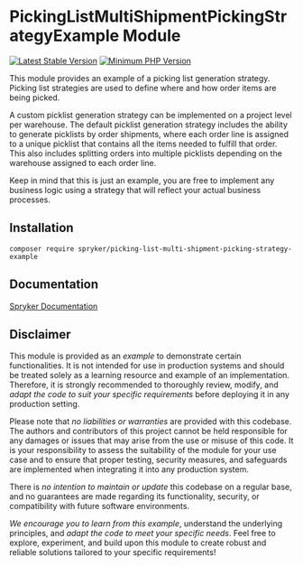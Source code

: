 # PickingListMultiShipmentPickingStrategyExample Module
[![Latest Stable Version](https://poser.pugx.org/spryker/picking-list-multi-shipment-picking-strategy-example/v/stable.svg)](https://packagist.org/packages/spryker/picking-list-multi-shipment-picking-strategy-example)
[![Minimum PHP Version](https://img.shields.io/badge/php-%3E%3D%208.1-8892BF.svg)](https://php.net/)

This module provides an example of a picking list generation strategy. Picking list strategies are used to define where and how order items are being picked.

A custom picklist generation strategy can be implemented on a project level per warehouse. The default picklist generation strategy includes the ability to generate picklists by order shipments, where each order line is assigned to a unique picklist that contains all the items needed to fulfill that order. This also includes splitting orders into multiple picklists depending on the warehouse assigned to each order line.

Keep in mind that this is just an example, you are free to implement any business logic using a strategy that will reflect your actual business processes.

## Installation

```
composer require spryker/picking-list-multi-shipment-picking-strategy-example
```

## Documentation

[Spryker Documentation](https://docs.spryker.com)

## Disclaimer

This module is provided as an *example* to demonstrate certain functionalities. It is not intended for use in production systems and should be treated solely as a learning resource and example of an implementation. Therefore, it is strongly recommended to thoroughly review, modify, and *adapt the code to suit your specific requirements* before deploying it in any production setting.

Please note that *no liabilities or warranties* are provided with this codebase. The authors and contributors of this project cannot be held responsible for any damages or issues that may arise from the use or misuse of this code. It is your responsibility to assess the suitability of the module for your use case and to ensure that proper testing, security measures, and safeguards are implemented when integrating it into any production system.

There is *no intention to maintain or update* this codebase on a regular base, and no guarantees are made regarding its functionality, security, or compatibility with future software environments.

*We encourage you to learn from this example*, understand the underlying principles, and *adapt the code to meet your specific needs*. Feel free to explore, experiment, and build upon this module to create robust and reliable solutions tailored to your specific requirements!
